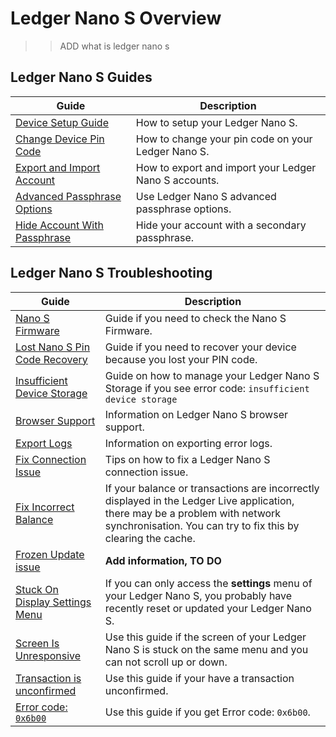 # Ledger Nano S Overview

>> ADD what is ledger nano s

## Ledger Nano S Guides

|Guide|Description|
|-|-|
|[Device Setup Guide](/LedgerNanoSSetup.md)|How to setup your Ledger Nano S.|
|[Change Device Pin Code](/LedgerNanoSChangePinCode.md)|How to change your pin code on your Ledger Nano S.|
|[Export and Import Account](/LedgerNanoSExportAccounts.md)|How to export and import your Ledger Nano S accounts.|
|[Advanced Passphrase Options](/LedgerNanoSAdvancedPassphraseOptions.md)|Use Ledger Nano S advanced passphrase options.|
|[Hide Account With Passphrase](/LedgerNanoSHideAccountWithPassphrase.md)|Hide your account with a secondary passphrase.|

## Ledger Nano S Troubleshooting

|Guide|Description|
|-|-|
|[Nano S Firmware](../LedgerNanoSTroubleshooting/CheckNanoSFirmware)|Guide if you need to check the Nano S Firmware.|
|[Lost Nano S Pin Code Recovery](../LedgerNanoSTroubleshooting/LostNanoSPinCodeRecoveryPhrase)|Guide if you need to recover your device because you lost your PIN code.|
|[Insufficient Device Storage](../LedgerNanoSTroubleshooting/ManageNanoSStorage)| Guide on how to manage your Ledger Nano S Storage if you see error code: `insufficient device storage`|
|[Browser Support](../LedgerNanoSTroubleshooting/NanoSBrowserSupport)|Information on Ledger Nano S browser support.|
|[Export Logs](../LedgerNanoSTroubleshooting/NanoSExportLogs)|Information on exporting error logs.|
|[Fix Connection Issue](../LedgerNAnoSTroubleshooting/NanoSFixConnectionIssues)|Tips on how to fix a Ledger Nano S connection issue.|
|[Fix Incorrect Balance](../LedgerNanoSTroubleshooting/NanoSFixIncorrectBalance)|If your balance or transactions are incorrectly displayed in the Ledger Live application, there may be a problem with network synchronisation. You can try to fix this by clearing the cache.|
|[Frozen Update issue](../LedgerNanoSTroubleshooting/NanoSFrozenUpdate)|**Add information, TO DO**|
|[Stuck On Display Settings Menu](../LedgerNanoSTroubleshooting/NanoSOnlyDisplaysSettingsMenu)|If you can only access the **settings** menu of your Ledger Nano S, you probably have recently reset or updated your Ledger Nano S.|
|[Screen Is Unresponsive](../LedgerNanoSTroubleshooting/NanoSScreenUnresponsive)|Use this guide if the screen of your Ledger Nano S is stuck on the same menu and you can not scroll up or down.|
|[Transaction is unconfirmed](../LedgerNanoSTroubleshooting/NanoSTransactionUnconfirmed)|Use this guide if your have a transaction unconfirmed.|
|[Error code: `0x6b00`](../LedgerNanoSTroubleshooting/SolveError0x6b99)|Use this guide if you get Error code: `0x6b00`.|
